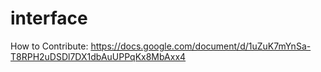 interface
=========

How to Contribute: https://docs.google.com/document/d/1uZuK7mYnSa-T8RPH2uDSDl7DX1dbAuUPPqKx8MbAxx4
